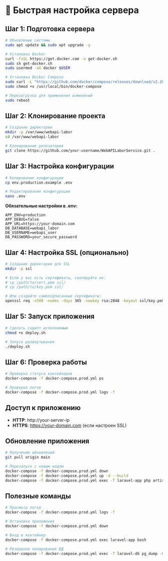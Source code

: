 # 🚀 Быстрая настройка сервера

## Шаг 1: Подготовка сервера

```bash
# Обновление системы
sudo apt update && sudo apt upgrade -y

# Установка Docker
curl -fsSL https://get.docker.com -o get-docker.sh
sudo sh get-docker.sh
sudo usermod -aG docker $USER

# Установка Docker Compose
sudo curl -L "https://github.com/docker/compose/releases/download/v2.20.0/docker-compose-$(uname -s)-$(uname -m)" -o /usr/local/bin/docker-compose
sudo chmod +x /usr/local/bin/docker-compose

# Перезагрузка для применения изменений
sudo reboot
```

## Шаг 2: Клонирование проекта

```bash
# Создание директории
mkdir -p /var/www/webapi-labor
cd /var/www/webapi-labor

# Клонирование репозитория
git clone https://github.com/your-username/WebAPILaborService.git .
```

## Шаг 3: Настройка конфигурации

```bash
# Копирование конфигурации
cp env.production.example .env

# Редактирование конфигурации
nano .env
```

**Обязательные настройки в .env:**
```env
APP_ENV=production
APP_DEBUG=false
APP_URL=https://your-domain.com
DB_DATABASE=webapi_labor
DB_USERNAME=webapi_user
DB_PASSWORD=your_secure_password
```

## Шаг 4: Настройка SSL (опционально)

```bash
# Создание директории для SSL
mkdir -p ssl

# Если у вас есть сертификаты, скопируйте их:
# cp /path/to/cert.pem ssl/
# cp /path/to/key.pem ssl/

# Или создайте самоподписанные сертификаты:
openssl req -x509 -nodes -days 365 -newkey rsa:2048 -keyout ssl/key.pem -out ssl/cert.pem
```

## Шаг 5: Запуск приложения

```bash
# Сделать скрипт исполняемым
chmod +x deploy.sh

# Запуск развертывания
./deploy.sh
```

## Шаг 6: Проверка работы

```bash
# Проверка статуса контейнеров
docker-compose -f docker-compose.prod.yml ps

# Проверка логов
docker-compose -f docker-compose.prod.yml logs -f
```

## Доступ к приложению

- **HTTP**: http://your-server-ip
- **HTTPS**: https://your-domain.com (если настроен SSL)

## Обновление приложения

```bash
# Получение обновлений
git pull origin main

# Перезапуск с новым кодом
docker-compose -f docker-compose.prod.yml down
docker-compose -f docker-compose.prod.yml up -d --build
docker-compose -f docker-compose.prod.yml exec -T laravel-app php artisan migrate --force
```

## Полезные команды

```bash
# Просмотр логов
docker-compose -f docker-compose.prod.yml logs -f

# Остановка приложения
docker-compose -f docker-compose.prod.yml down

# Вход в контейнер
docker-compose -f docker-compose.prod.yml exec laravel-app bash

# Резервное копирование БД
docker-compose -f docker-compose.prod.yml exec -T laravel-db pg_dump -U $DB_USERNAME $DB_DATABASE > backup.sql
```
